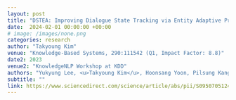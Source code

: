 ```yaml
---
layout: post
title: "DSTEA: Improving Dialogue State Tracking via Entity Adaptive Pre-training"
date:  2024-02-01 00:00:00 +00:00
# image: /images/none.png
categories: research
author: "Takyoung Kim"
venue: "Knowledge-Based Systems, 290:111542 (Q1, Impact Factor: 8.8)"
date2: 2023
venue2: "KnowledgeNLP Workshop at KDD"
authors: "Yukyung Lee, <u>Takyoung Kim</u>, Hoonsang Yoon, Pilsung Kang, Junseong Bang, Misuk Kim"
subtitle: ""
link: https://www.sciencedirect.com/science/article/abs/pii/S0950705124001771
---
```


